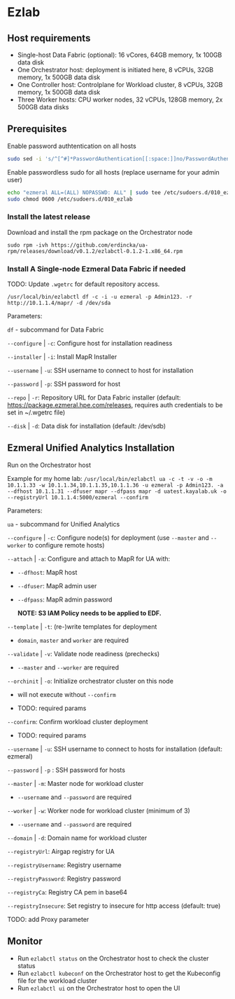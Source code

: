 # Ezlab

## Host requirements

- Single-host Data Fabric (optional): 16 vCores, 64GB memory, 1x 100GB data disk
- One Orchestrator host: deployment is initiated here, 8 vCPUs, 32GB memory, 1x 500GB data disk
- One Controller host: Controlplane for Workload cluster, 8 vCPUs, 32GB memory, 1x 500GB data disk
- Three Worker hosts: CPU worker nodes, 32 vCPUs, 128GB memory, 2x 500GB data disks

## Prerequisites

Enable password authtentication on all hosts
```bash
sudo sed -i 's/^[^#]*PasswordAuthentication[[:space:]]no/PasswordAuthentication yes/' /etc/ssh/sshd_config && sudo systemctl restart sshd
```

Enable passwordless sudo for all hosts (replace username for your admin user)
```bash
echo "ezmeral ALL=(ALL) NOPASSWD: ALL" | sudo tee /etc/sudoers.d/010_ezlab
sudo chmod 0600 /etc/sudoers.d/010_ezlab
```

### Install the latest release
<!-- - Download the latest release from [Github](https://github.com/erdincka/ua-rpm/releases) -->
<!-- - Install the binary to `/usr/local/bin` -->
Download and install the rpm package on the Orchestrator node

`sudo rpm -ivh https://github.com/erdincka/ua-rpm/releases/download/v0.1.2/ezlabctl-0.1.2-1.x86_64.rpm`


### Install A Single-node Ezmeral Data Fabric if needed

TODO: Update `.wgetrc` for default repository access.

`/usr/local/bin/ezlabctl df -c -i -u ezmeral -p Admin123. -r http://10.1.1.4/mapr/ -d /dev/sda`

Parameters:

`df` - subcommand for Data Fabric

`--configure` | `-c`: Configure host for installation readiness

`--installer` | `-i`: Install MapR Installer

`--username` | `-u`: SSH username to connect to host for installation

`--password` | `-p`: SSH password for host

`--repo` | `-r`: Repository URL for Data Fabric installer (default: https://package.ezmeral.hpe.com/releases, requires auth credentials to be set in ~/.wgetrc file)

`--disk` | `-d`: Data disk for installation (default: /dev/sdb)

## Ezmeral Unified Analytics Installation

Run on the Orchestrator host

Example for my home lab:
`/usr/local/bin/ezlabctl ua -c -t -v -o -m 10.1.1.33 -w 10.1.1.34,10.1.1.35,10.1.1.36 -u ezmeral -p Admin123. -a --dfhost 10.1.1.31 --dfuser mapr --dfpass mapr -d uatest.kayalab.uk -o --registryUrl 10.1.1.4:5000/ezmeral --confirm`


Parameters:

`ua` - subcommand for Unified Analytics

`--configure` | `-c`: Configure node(s) for deployment (use `--master` and `--worker` to configure remote hosts)

`--attach` | `-a`: Configure and attach to MapR for UA with:

  - `--dfhost`: MapR host

  - `--dfuser`: MapR admin user

  - `--dfpass`: MapR admin password

    **NOTE: S3 IAM Policy needs to be applied to EDF.**

`--template` | `-t`: (re-)write templates for deployment

  - `domain`, `master` and `worker` are required

`--validate` | `-v`: Validate node readiness (prechecks)

  - `--master` and `--worker` are required

`--orchinit` | `-o`: Initialize orchestrator cluster on this node

  - will not execute without `--confirm`

  - TODO: required params

`--confirm`: Confirm workload cluster deployment

  - TODO: required params

`--username` | `-u`: SSH username to connect to hosts for installation (default: ezmeral)

`--password` | `-p` : SSH password for hosts

`--master` | `-m`: Master node for workload cluster

  - `--username` and `--password` are required

`--worker` | `-w`: Worker node for workload cluster (minimum of 3)

  - `--username` and `--password` are required

`--domain` | `-d`: Domain name for workload cluster

`--registryUrl`: Airgap registry for UA

`--registryUsername`: Registry username

`--registryPassword`: Registry password

`--registryCa`: Registry CA pem in base64

`--registryInsecure`: Set registry to insecure for http access (default: true)

TODO: add Proxy parameter

## Monitor

- Run `ezlabctl status` on the Orchestrator host to check the cluster status
- Run `ezlabctl kubeconf` on the Orchestrator host to get the Kubeconfig file for the workload cluster
- Run `ezlabctl ui` on the Orchestrator host to open the UI
